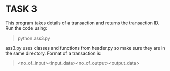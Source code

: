 # TASK 3
This program takes details of a transaction and returns the transaction ID.
Run the code using:
>python ass3.py


ass3.py uses classes and functions from header.py so make sure they are in the same directory.
Format of a transaction is:
><no_of_input><input_data><no_of_output><output_data>
